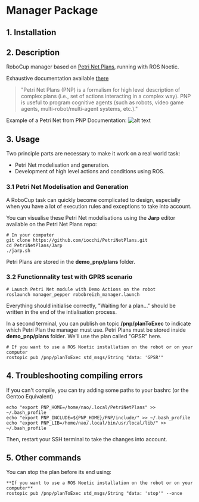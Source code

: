 # Manager Package

## 1. Installation

<!-- ```buildoutcfg
chmod +x ./install.sh && ./install.sh
```… -->

## 2. Description

RoboCup manager based on [Petri Net Plans](https://sites.google.com/a/dis.uniroma1.it/petri-net-plans/), running with ROS Noetic.

Exhaustive documentation available [there](https://docs.google.com/document/d/1k9010Ih97Cr6_wcB3hjiyZzdf_JtrkaXPFaJAhTO36g/edit)

> "Petri Net Plans (PNP) is a formalism for high level description of complex plans (i.e., set of actions interacting in a complex way). PNP is useful to program cognitive agents (such as robots, video game agents, multi-robot/multi-agent systems, etc.)."

Example of a Petri Net from PNP Documentation:
![alt text](https://raw.githubusercontent.com/iocchi/PetriNetPlans/master/PNPros/examples/rp_example/rp_pnp/plans/sensing.png "Logo Title Text 1")

## 3. Usage

Two principle parts are necessary to make it work on a real world task:
- Petri Net modelisation and generation.
- Development of high level actions and conditions using ROS.

### 3.1 Petri Net Modelisation and Generation

A RoboCup task can quickly become complicated to design, especially when you have a lot of execution rules and exceptions to take into account.

You can visualise these Petri Net modelisations using the **Jarp** editor available on the Petri Net Plans repo:
```
# In your computer
git clone https://github.com/iocchi/PetriNetPlans.git
cd PetriNetPlans/Jarp
./jarp.sh
```

Petri Plans are stored in the **demo_pnp/plans** folder.

### 3.2 Functionnality test with GPRS scenario
```
# Launch Petri Net module with Demo Actions on the robot
roslaunch manager_pepper robobreizh_manager.launch
```

Everything should initialise correctly, "Waiting for a plan..." should be written in the end of the intialisation process.

In a second terminal, you can publish on topic **/pnp/planToExec** to indicate which Petri Plan the manager must use. Petri Plans must be stored inside **demo_pnp/plans** folder. We'll use the plan called "GPSR" here.
```
# If you want to use a ROS Noetic installation on the robot or on your computer
rostopic pub /pnp/planToExec std_msgs/String "data: 'GPSR'"
```

## 4. Troubleshooting compiling errors
If you can't compile, you can try adding some paths to your bashrc (or the Gentoo Equivalent)
```
echo "export PNP_HOME=/home/nao/.local/PetriNetPlans" >> ~/.bash_profile
echo "export PNP_INCLUDE=${PNP_HOME}/PNP/include/" >> ~/.bash_profile
echo "export PNP_LIB=/home/nao/.local/bin/usr/local/lib/" >> ~/.bash_profile
```

Then, restart your SSH terminal to take the changes into account.


## 5. Other commands

You can stop the plan before its end using:
```
**If you want to use a ROS Noetic installation on the robot or on your computer**
rostopic pub /pnp/planToExec std_msgs/String "data: 'stop'" --once
```
